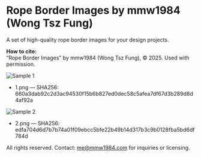 # Rope Border Images by mmw1984 (Wong Tsz Fung)

A set of high-quality rope border images for your design projects.

**How to cite:**  
“Rope Border Images” by mmw1984 (Wong Tsz Fung), © 2025. Used with permission.

![Sample 1]([1.png](https://github.com/mmw1984/copyrighted-images/blob/gh-pages/images/1.png?raw=true))
- 1.png — SHA256: 660a3dab92c2d3ac94530f15b6b827ed0dec58c5afea7df67d3b289d8d4af92a

![Sample 2]([2.png](https://github.com/mmw1984/copyrighted-images/blob/gh-pages/images/2.png?raw=true))
- 2.png — SHA256: edfa704d6d7b7b74a01f09ebcc5bfe22b49b14d317b3c9b0128fba5bd6df784d

All rights reserved. Contact: me@mmw1984.com for inquiries or licensing.
